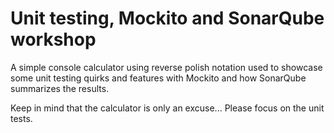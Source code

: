 # Unit testing, Mockito and SonarQube workshop

A simple console calculator using reverse polish notation used to showcase
some unit testing quirks and features with Mockito and how SonarQube 
summarizes the results.

Keep in mind that the calculator is only an excuse... Please focus on
the unit tests.



